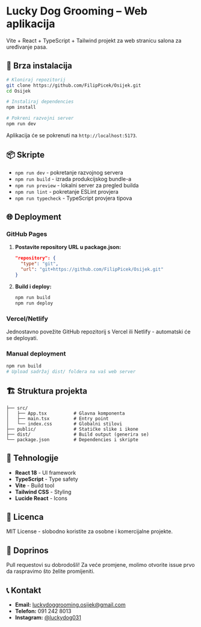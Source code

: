 # Lucky Dog Grooming – Web aplikacija

Vite + React + TypeScript + Tailwind projekt za web stranicu salona za uređivanje pasa.

## 🚀 Brza instalacija

```bash
# Kloniraj repozitorij
git clone https://github.com/FilipPicek/Osijek.git
cd Osijek

# Instaliraj dependencies
npm install

# Pokreni razvojni server
npm run dev
```

Aplikacija će se pokrenuti na `http://localhost:5173`.

## 📦 Skripte

- `npm run dev` - pokretanje razvojnog servera
- `npm run build` - izrada produkcijskog bundle-a
- `npm run preview` - lokalni server za pregled builda
- `npm run lint` - pokretanje ESLint provjera
- `npm run typecheck` - TypeScript provjera tipova

## 🌐 Deployment

### GitHub Pages

1. **Postavite repository URL u package.json:**
   ```json
   "repository": {
     "type": "git",
     "url": "git+https://github.com/FilipPicek/Osijek.git"
   }
   ```

2. **Build i deploy:**
   ```bash
   npm run build
   npm run deploy
   ```

### Vercel/Netlify

Jednostavno povežite GitHub repozitorij s Vercel ili Netlify - automatski će se deployati.

### Manual deployment

```bash
npm run build
# Upload sadržaj dist/ foldera na vaš web server
```

## 🏗️ Struktura projekta

```
├── src/
│   ├── App.tsx          # Glavna komponenta
│   ├── main.tsx         # Entry point
│   └── index.css        # Globalni stilovi
├── public/              # Statičke slike i ikone
├── dist/                # Build output (generira se)
└── package.json         # Dependencies i skripte
```

## 🎨 Tehnologije

- **React 18** - UI framework
- **TypeScript** - Type safety
- **Vite** - Build tool
- **Tailwind CSS** - Styling
- **Lucide React** - Icons

## 📝 Licenca

MIT License - slobodno koristite za osobne i komercijalne projekte.

## 🤝 Doprinos

Pull requestovi su dobrodošli! Za veće promjene, molimo otvorite issue prvo da raspravimo što želite promijeniti.

## 📞 Kontakt

- **Email:** luckydoggrooming.osijek@gmail.com
- **Telefon:** 091 242 8013
- **Instagram:** [@luckydog031](https://www.instagram.com/luckydog031/?hl=en)
